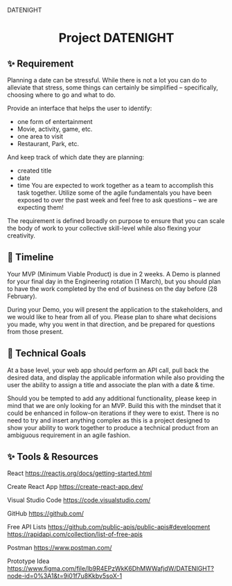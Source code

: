 DATENIGHT
<h1 align="center">
Project DATENIGHT
</h1>

## ✨ Requirement
Planning a date can be stressful. While there is not a lot you can do to alleviate that stress, some things can certainly be simplified – specifically, choosing where to go and what to do.

Provide an interface that helps the user to identify:

- one form of entertainment
- Movie, activity, game, etc.
- one area to visit
-  Restaurant, Park, etc.

And keep track of which date they are planning:
-  created title
-  date
-  time
You are expected to work together as a team to accomplish this task together. Utilize some of the agile fundamentals you have been exposed to over the past week and feel free to ask questions – we are expecting them!

The requirement is defined broadly on purpose to ensure that you can scale the body of work to your collective skill-level while also flexing your creativity.


## 🌟 Timeline
Your MVP (Minimum Viable Product) is due in 2 weeks. A Demo is planned for your final day in the Engineering rotation (1 March), but you should plan to have the work completed by the end of business on the day before (28 February).

During your Demo, you will present the application to the stakeholders, and we would like to hear from all of you. Please plan to share what decisions you made, why you went in that direction, and be prepared for questions from those present.

## 🌟 Technical Goals
At a base level, your web app should perform an API call, pull back the desired data, and display the applicable information while also providing the user the ability to assign a title and associate the plan with a date & time.

Should you be tempted to add any additional functionality, please keep in mind that we are only looking for an MVP. Build this with the mindset that it could be enhanced in follow-on iterations if they were to exist. There is no need to try and insert anything complex as this is a project designed to show your ability to work together to produce a technical product from an ambiguous requirement in an agile fashion.

## ✨ Tools & Resources
React https://reactjs.org/docs/getting-started.html

Create React App https://create-react-app.dev/

Visual Studio Code https://code.visualstudio.com/

GitHub https://github.com/

Free API Lists https://github.com/public-apis/public-apis#development https://rapidapi.com/collection/list-of-free-apis

Postman https://www.postman.com/

Prototype Idea https://www.figma.com/file/lb9R4EPzWkK6DhMWWafjdW/DATENIGHT?node-id=0%3A1&t=9i01f7u8Kkbv5soX-1
